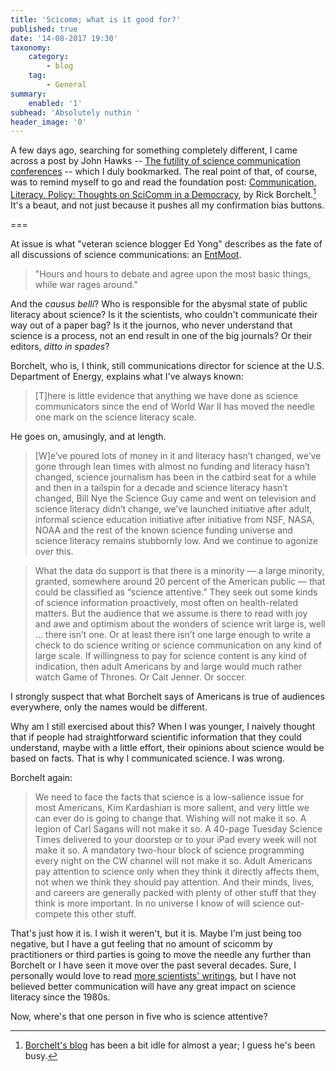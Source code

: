 ```yaml
---
title: 'Scicomm; what is it good for?'
published: true
date: '14-08-2017 19:30'
taxonomy:
    category:
        - blog
    tag:
        - General
summary:
    enabled: '1'
subhead: 'Absolutely nuthin '
header_image: '0'
---
```


A few days ago, searching for something completely different, I came across a post by John Hawks -- <a href="http://johnhawks.net/weblog/topics/scicomm/futility-science-communication-2015.html" class="u-in-reply-to">The futility of science communication conferences</a > -- which I duly bookmarked. The real point of that, of course, was to remind myself to go and read the foundation post: <a class="u-in-reply-to" href="https://www.sigmaxi.org/news/keyed-in/post/keyed-in/2015/09/03/communication-literacy-policy-thoughts-on-scicomm-in-a-democracy" >Communication, Literacy, Policy: Thoughts on SciComm in a Democracy</a >, by Rick Borchelt.[^1] It's a beaut, and not just because it pushes all my confirmation bias buttons. 

===

[^1]: [Borchelt's blog](https://rickborchelt.wordpress.com) has been a bit idle for almost a year; I guess he's been busy.

At issue is what "veteran science blogger Ed Yong" describes as the fate of all discussions of science communications: an [EntMoot](http://lotr.wikia.com/wiki/Entmoot).

> "Hours and hours to debate and agree upon the most basic things, while war rages around." 

And the *causus belli*? Who is responsible for the abysmal state of public literacy about science? Is it the scientists, who couldn't communicate their way out of a paper bag? Is it the journos, who never understand that science is a process, not an end result in one of the big journals? Or their editors, *ditto in spades*?

Borchelt, who is, I think, still communications director for science at the U.S. Department of Energy, explains what I've always known:

> [T]here is little evidence that anything we have done as science communicators since the end of World War II has moved the needle one mark on the science literacy scale.

He goes on, amusingly, and at length.

> [W]e’ve poured lots of money in it and literacy hasn’t changed, we’ve gone through lean times with almost no funding and literacy hasn’t changed, science journalism has been in the catbird seat for a while and then in a tailspin for a decade and science literacy hasn’t changed, Bill Nye the Science Guy came and went on television and science literacy didn’t change, we’ve launched initiative after adult, informal science education initiative after initiative from NSF, NASA, NOAA and the rest of the known science funding universe and science literacy remains stubbornly low. And we continue to agonize over this.  

> What the data do support is that there is a minority — a large minority, granted, somewhere around 20 percent of the American public — that could be classified as “science attentive.” They seek out some kinds of science information proactively, most often on health-related matters. But the audience that we assume is there to read with joy and awe and optimism about the wonders of science writ large is, well … there isn’t one. Or at least there isn’t one large enough to write a check to do science writing or science communication on any kind of large scale. If willingness to pay for science content is any kind of indication, then adult Americans by and large would much rather watch Game of Thrones. Or Cait Jenner. Or soccer.

I strongly suspect that what Borchelt says of Americans is true of audiences everywhere, only the names would be different.

Why am I still exercised about this? When I was younger, I naively thought that if people had straightforward scientific information that they could understand, maybe with a little effort, their opinions about science would be based on facts. That is why I communicated science. I was wrong.

Borchelt again:

> We need to face the facts that science is a low-salience issue for most Americans, Kim Kardashian is more salient, and very little we can ever do is going to change that. Wishing will not make it so. A legion of Carl Sagans will not make it so. A 40-page Tuesday Science Times delivered to your doorstep or to your iPad every week will not make it so. A mandatory two-hour block of science programming every night on the CW channel will not make it so. Adult Americans pay attention to science only when they think it directly affects them, not when we think they should pay attention. And their minds, lives, and careers are generally packed with plenty of other stuff that they think is more important. In no universe I know of will science out-compete this other stuff.

That's just how it is. I wish it weren't, but it is. Maybe I'm just being too negative, but I have a gut feeling that no amount of scicomm by practitioners or third parties is going to move the needle any further than Borchelt or I have seen it move over the past several decades. Sure, I personally would love to read <a class="u-in-reply-to" href="http://boffosocko.com/2017/08/11/link-the-futility-of-science-communication-conferences-by-john-hawks/" >more scientists' writings</a >, but I have not believed better communication will have any great impact on science literacy since the 1980s.

Now, where's that one person in five who is science attentive?